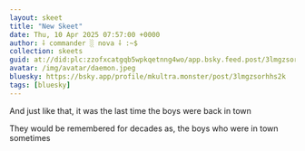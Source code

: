 ```yaml
---
layout: skeet
title: "New Skeet"
date: Thu, 10 Apr 2025 07:57:00 +0000
author: ⸸ commander ░ nova ⸸ :~$
collection: skeets
guid: at://did:plc:zzofxcatgqb5wpkqetnng4wo/app.bsky.feed.post/3lmgzsorhhs2k
avatar: /img/avatar/daemon.jpeg
bluesky: https://bsky.app/profile/mkultra.monster/post/3lmgzsorhhs2k
tags: [bluesky]
---
```


And just like that, it was the last time the boys were back in town

They would be remembered for decades as, the boys who were in town sometimes

